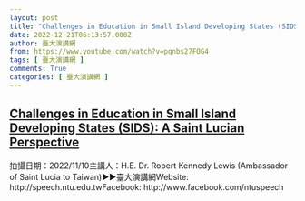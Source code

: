 ```yaml
---
layout: post
title: "Challenges in Education in Small Island Developing States (SIDS): A Saint Lucian Perspective"
date: 2022-12-21T06:13:57.000Z
author: 臺大演講網
from: https://www.youtube.com/watch?v=pqnbs27FOG4
tags: [ 臺大演講網 ]
comments: True
categories: [ 臺大演講網 ]
---
```

<!--1671603237000-->
[Challenges in Education in Small Island Developing States (SIDS): A Saint Lucian Perspective](https://www.youtube.com/watch?v=pqnbs27FOG4)
------

<div>
拍攝日期：2022/11/10主講人：H.E. Dr. Robert Kennedy Lewis (Ambassador of Saint Lucia to Taiwan)►►臺大演講網Website: http://speech.ntu.edu.twFacebook: http://www.facebook.com/ntuspeech
</div>
